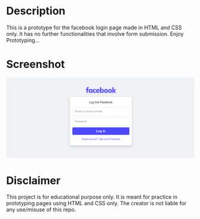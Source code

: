 # Description
This is a prototype for the facebook login page made in HTML and CSS only. It has no further functionalities that involve form submission. 
Enjoy Prototyping...
# Screenshot
![screenshot](https://github.com/xililo/fb-login/blob/main/screenshot.png?raw=true)
# Disclaimer
This project is for educational purpose only. It is meant for practice in prototyping pages using HTML and CSS only. The creator is not liable for any use/misuse of this repo.
